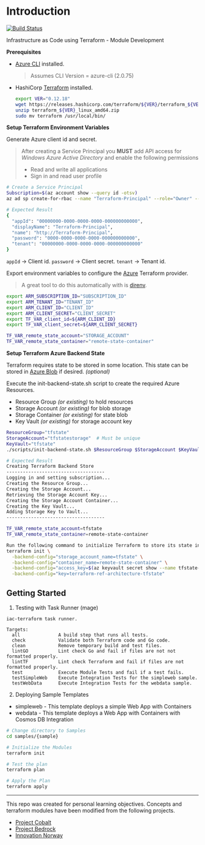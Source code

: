 # Introduction

[![Build Status](https://dascholl.visualstudio.com/osdu/_apis/build/status/danielscholl.iac-terraform?branchName=master)](https://dascholl.visualstudio.com/osdu/_build/latest?definitionId=76&branchName=master)

Infrastructure as Code using Terraform - Module Development

__Prerequisites__

* [Azure CLI](https://docs.microsoft.com/en-us/cli/azure/install-azure-cli?view=azure-cli-latest) installed.

  >Assumes CLI Version = azure-cli (2.0.75)

* HashiCorp [Terraform](https://terraform.io/downloads.html) installed.

  ```bash
  export VER="0.12.18"
  wget https://releases.hashicorp.com/terraform/${VER}/terraform_${VER}_linux_amd64.zip
  unzip terraform_${VER}_linux_amd64.zip
  sudo mv terraform /usr/local/bin/
  ```

__Setup Terraform Environment Variables__

Generate Azure client id and secret.

> After creating a Service Principal you __MUST__ add API access for _Windows Azure Active Directory_ and enable the following permissions
> - Read and write all applications
> - Sign in and read user profile

```bash
# Create a Service Principal
Subscription=$(az account show --query id -otsv)
az ad sp create-for-rbac --name "Terraform-Principal" --role="Owner" --scopes="/subscriptions/$Subscription"

# Expected Result
{
  "appId": "00000000-0000-0000-0000-000000000000",
  "displayName": "Terraform-Principal",
  "name": "http://Terraform-Principal",
  "password": "0000-0000-0000-0000-000000000000",
  "tenant": "00000000-0000-0000-0000-000000000000"
}
```

`appId` -> Client id.
`password` -> Client secret.
`tenant` -> Tenant id.

Export environment variables to configure the [Azure](https://www.terraform.io/docs/providers/azurerm/index.html) Terraform provider.

>A great tool to do this automatically with is [direnv](https://direnv.net/).

```bash
export ARM_SUBSCRIPTION_ID="SUBSCRIPTION_ID"
export ARM_TENANT_ID="TENANT_ID"
export ARM_CLIENT_ID="CLIENT_ID"
export ARM_CLIENT_SECRET="CLIENT_SECRET"
export TF_VAR_client_id=${ARM_CLIENT_ID}
export TF_VAR_client_secret=${ARM_CLIENT_SECRET}

TF_VAR_remote_state_account="STORAGE_ACCOUNT"
TF_VAR_remote_state_container="remote-state-container"
```


__Setup Terraform Azure Backend State__

Terraform requires state to be stored in some location.  This state can be stored in [Azure Blob](https://www.terraform.io/docs/backends/types/azurerm.html) if desired. _(optional)_

Execute the init-backend-state.sh script to create the required Azure Resources.

- Resource Group _(or existing)_ to hold resources
- Storage Account _(or existing)_ for blob storage
- Storage Container _(or existing)_ for state blob
- Key Vault _(or existing)_ for storage account key

```bash
ResourceGroup="tfstate"
StorageAccount="tfstatestorage"  # Must be unique
KeyVault="tfstate"
./scripts/init-backend-state.sh $ResourceGroup $StorageAccount $KeyVault

# Expected Result
Creating Terraform Backend Store
------------------------------------
Logging in and setting subscription...
Creating the Resource Group...
Creating the Storage Account...
Retrieving the Storage Account Key...
Creating the Storage Account Container...
Creating the Key Vault...
Adding Storage Key to Vault...
------------------------------------

TF_VAR_remote_state_account=tfstate
TF_VAR_remote_state_container=remote-state-container

Run the following command to initialize Terraform to store its state into Azure Storage:
terraform init \
  -backend-config="storage_account_name=tfstate" \
  -backend-config="container_name=remote-state-container" \
  -backend-config="access_key=$(az keyvault secret show --name tfstate-storage-key --vault-name tfstate --query value -o tsv)" \
  -backend-config="key=terraform-ref-architecture-tfstate"
```



## Getting Started

1. Testing with Task Runner (mage)

```
iac-terraform task runner.

Targets:
  all              A build step that runs all tests.
  check            Validate both Terraform code and Go code.
  clean            Remove temporary build and test files.
  lintGO           Lint check Go and fail if files are not not formatted properly.
  lintTF           Lint check Terraform and fail if files are not formatted properly.
  test             Execute Module Tests and fail if a test fails.
  testSimpleWeb    Execute Integration Tests for the simpleweb sample.
  testWebData      Execute Integration Tests for the webdata sample.
```

2. Deploying Sample Templates

- simpleweb  - This template deploys a simple Web App with Containers
- webdata    - This template deploys a Web App with Containers with Cosmos DB Integration

```bash
# Change directory to Samples
cd samples/{sample}

# Initialize the Modules
terraform init

# Test the plan
terraform plan

# Apply the Plan
terraform apply
```


----------------------------------------
This repo was created for personal learning objectives. 
Concepts and terraform modules have been modified from the following projects.
- [Project Cobalt](https://github.com/microsoft/cobalt) 
- [Project Bedrock](https://github.com/microsoft/bedrock) 
- [Innovation Norway](https://github.com/innovationnorway)
